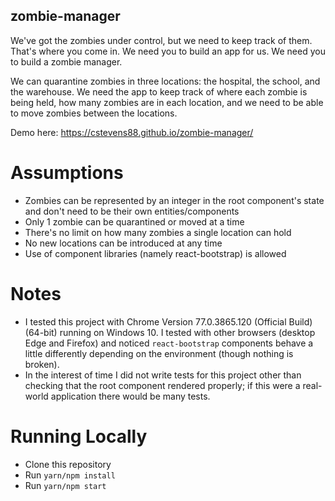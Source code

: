 ## zombie-manager
We've got the zombies under control, but we need to keep track of them. That's where you come in. We need you to build an app for us. We need you to build a zombie manager.

We can quarantine zombies in three locations: the hospital, the school, and the warehouse. We need the app to keep track of where each zombie is being held, how many zombies are in each location, and we need to be able to move zombies between the locations.

Demo here: https://cstevens88.github.io/zombie-manager/

# Assumptions
- Zombies can be represented by an integer in the root component's state and don't need to be their own entities/components
- Only 1 zombie can be quarantined or moved at a time
- There's no limit on how many zombies a single location can hold
- No new locations can be introduced at any time
- Use of component libraries (namely react-bootstrap) is allowed

# Notes
- I tested this project with Chrome Version 77.0.3865.120 (Official Build) (64-bit) running on Windows 10. I tested with other browsers (desktop Edge and Firefox) and noticed `react-bootstrap` components behave a little differently depending on the environment (though nothing is broken).
- In the interest of time I did not write tests for this project other than checking that the root component rendered properly; if this were a real-world application there would be many tests.

# Running Locally
- Clone this repository
- Run `yarn/npm install`
- Run `yarn/npm start`

